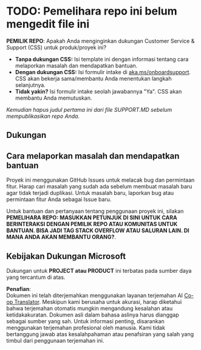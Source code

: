 <!--
CO_OP_TRANSLATOR_METADATA:
{
  "original_hash": "50518c351b4501f2649aeaba31c2592e",
  "translation_date": "2025-07-12T07:31:02+00:00",
  "source_file": "SUPPORT.md",
  "language_code": "id"
}
-->
# TODO: Pemelihara repo ini belum mengedit file ini

**PEMILIK REPO**: Apakah Anda menginginkan dukungan Customer Service & Support (CSS) untuk produk/proyek ini?

- **Tanpa dukungan CSS:** Isi template ini dengan informasi tentang cara melaporkan masalah dan mendapatkan bantuan.
- **Dengan dukungan CSS:** Isi formulir intake di [aka.ms/onboardsupport](https://aka.ms/onboardsupport). CSS akan bekerja sama/membantu Anda menentukan langkah selanjutnya.
- **Tidak yakin?** Isi formulir intake seolah jawabannya "Ya". CSS akan membantu Anda memutuskan.

*Kemudian hapus judul pertama ini dari file SUPPORT.MD sebelum mempublikasikan repo Anda.*

## Dukungan

## Cara melaporkan masalah dan mendapatkan bantuan

Proyek ini menggunakan GitHub Issues untuk melacak bug dan permintaan fitur. Harap cari masalah yang sudah ada sebelum membuat masalah baru agar tidak terjadi duplikasi. Untuk masalah baru, laporkan bug atau permintaan fitur Anda sebagai Issue baru.

Untuk bantuan dan pertanyaan tentang penggunaan proyek ini, silakan **PEMELIHARA REPO: MASUKKAN PETUNJUK DI SINI UNTUK CARA BERINTERAKSI DENGAN PEMILIK REPO ATAU KOMUNITAS UNTUK BANTUAN. BISA JADI TAG STACK OVERFLOW ATAU SALURAN LAIN. DI MANA ANDA AKAN MEMBANTU ORANG?**.

## Kebijakan Dukungan Microsoft

Dukungan untuk **PROJECT atau PRODUCT** ini terbatas pada sumber daya yang tercantum di atas.

**Penafian**:  
Dokumen ini telah diterjemahkan menggunakan layanan terjemahan AI [Co-op Translator](https://github.com/Azure/co-op-translator). Meskipun kami berusaha untuk akurasi, harap diketahui bahwa terjemahan otomatis mungkin mengandung kesalahan atau ketidakakuratan. Dokumen asli dalam bahasa aslinya harus dianggap sebagai sumber yang sah. Untuk informasi penting, disarankan menggunakan terjemahan profesional oleh manusia. Kami tidak bertanggung jawab atas kesalahpahaman atau penafsiran yang salah yang timbul dari penggunaan terjemahan ini.